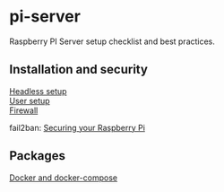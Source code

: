 # pi-server
Raspberry PI Server setup checklist and best practices.

## Installation and security
[Headless setup](https://github.com/eremt/pi-server/blob/master/docs/headless.md)\
[User setup](https://github.com/eremt/pi-server/blob/master/docs/user.md)\
[Firewall](https://github.com/eremt/pi-server/blob/master/docs/firewall.md)

fail2ban: [Securing your Raspberry Pi](https://www.raspberrypi.org/documentation/configuration/security.md)

## Packages
[Docker and docker-compose](https://github.com/eremt/pi-server/blob/master/docs/docker.md)
